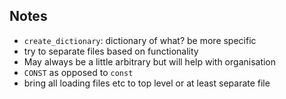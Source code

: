 ## Notes

- `create_dictionary`: dictionary of what? be more specific
- try to separate files based on functionality
- May always be a little arbitrary but will help with organisation
- `CONST` as opposed to `const`
- bring all loading files etc to top level or at least separate file